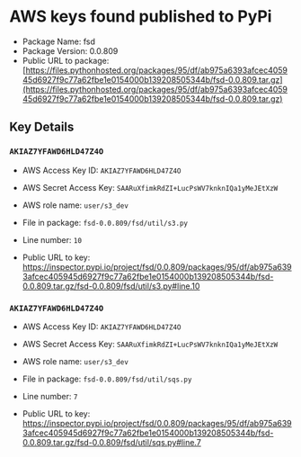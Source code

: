 # AWS keys found published to PyPi

* Package Name: fsd
* Package Version: 0.0.809
* Public URL to package: [https://files.pythonhosted.org/packages/95/df/ab975a6393afcec405945d6927f9c77a62fbe1e0154000b139208505344b/fsd-0.0.809.tar.gz](https://files.pythonhosted.org/packages/95/df/ab975a6393afcec405945d6927f9c77a62fbe1e0154000b139208505344b/fsd-0.0.809.tar.gz)

## Key Details

### `AKIAZ7YFAWD6HLD47Z4O`

* AWS Access Key ID: `AKIAZ7YFAWD6HLD47Z4O`
* AWS Secret Access Key: `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` 
* AWS role name: `user/s3_dev`
* File in package: `fsd-0.0.809/fsd/util/s3.py`
* Line number: `10`

* Public URL to key: https://inspector.pypi.io/project/fsd/0.0.809/packages/95/df/ab975a6393afcec405945d6927f9c77a62fbe1e0154000b139208505344b/fsd-0.0.809.tar.gz/fsd-0.0.809/fsd/util/s3.py#line.10



### `AKIAZ7YFAWD6HLD47Z4O`

* AWS Access Key ID: `AKIAZ7YFAWD6HLD47Z4O`
* AWS Secret Access Key: `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` 
* AWS role name: `user/s3_dev`
* File in package: `fsd-0.0.809/fsd/util/sqs.py`
* Line number: `7`

* Public URL to key: https://inspector.pypi.io/project/fsd/0.0.809/packages/95/df/ab975a6393afcec405945d6927f9c77a62fbe1e0154000b139208505344b/fsd-0.0.809.tar.gz/fsd-0.0.809/fsd/util/sqs.py#line.7


